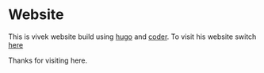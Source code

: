 # Website

This is vivek website build using [hugo](https://gohugo.io/) and [coder](https://github.com/luizdepra/hugo-coder/). To visit his website switch [here](https://viveksahu26.github.io/)

Thanks for visiting here.
